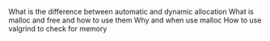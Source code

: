 What is the difference between automatic and dynamic allocation
What is malloc and free and how to use them
Why and when use malloc
How to use valgrind to check for memory
